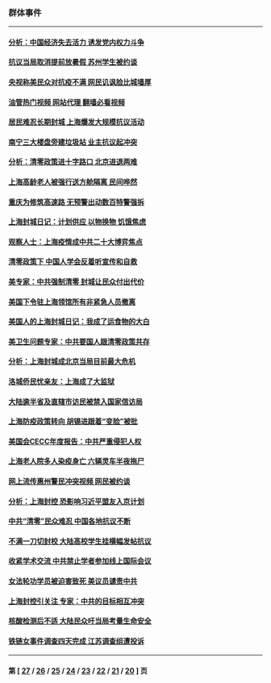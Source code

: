 ### 群体事件
---
#### [分析：中国经济失去活力 诱发党内权力斗争](../../pages/ncid279/n13740219.md?05210445) 
#### [抗议当局取消提前放暑假 苏州学生被约谈](../../pages/ncid279/n13738981.md?05210445) 
#### [央视称美民众对抗疫不满 网民讥讽脸比城墙厚](../../pages/ncid279/n13738685.md?05210445) 
#### [油管热门视频 网站代理 翻墙必看视频](http://209.222.30.114:81/youtube.html?05210445)
#### [居民难忍长期封城 上海爆发大规模抗议活动](../../pages/ncid279/n13724894.md?05210445) 
#### [南宁三大楼盘旁建垃圾站 业主抗议起冲突](../../pages/ncid279/n13723244.md?05210445) 
#### [分析：清零政策进十字路口 北京进退两难](../../pages/ncid279/n13722760.md?05210445) 
#### [上海高龄老人被强行送方舱隔离 民间哗然](../../pages/ncid279/n13717318.md?05210445) 
#### [重庆为修筑高速路 无预警出动数百特警强拆](../../pages/ncid279/n13716893.md?05210445) 
#### [上海封城日记：计划供应 以物换物 饥饿焦虑](../../pages/ncid279/n13715646.md?05210445) 
#### [观察人士：上海疫情成中共二十大博弈焦点](../../pages/ncid279/n13713349.md?05210445) 
#### [清零政策下 中国人学会反着听宣传和自救](../../pages/ncid279/n13711002.md?05210445) 
#### [美专家：中共强制清零 封城让民众付出代价](../../pages/ncid279/n13709482.md?05210445) 
#### [美国下令驻上海领馆所有非紧急人员撤离](../../pages/ncid279/n13709373.md?05210445) 
#### [美国人的上海封城日记：我成了运食物的大白](../../pages/ncid279/n13707573.md?05210445) 
#### [美卫生问题专家：中共要国人跟清零政策共存](../../pages/ncid279/n13705925.md?05210445) 
#### [分析：上海封城成北京当局目前最大危机](../../pages/ncid279/n13702771.md?05210445) 
#### [洛城侨民忧亲友：上海成了大监狱](../../pages/ncid279/n13693937.md?05210445) 
#### [大陆逾半省及直辖市访民被禁入国家信访局](../../pages/ncid279/n13689201.md?05210445) 
#### [上海防疫政策转向 胡锡进跟着“变脸”被批](../../pages/ncid279/n13688098.md?05210445) 
#### [美国会CECC年度报告：中共严重侵犯人权](../../pages/ncid279/n13687784.md?05210445) 
#### [上海老人院多人染疫身亡 六辆灵车半夜拖尸](../../pages/ncid279/n13687060.md?05210445) 
#### [网上流传惠州警民冲突视频 网民被约谈](../../pages/ncid279/n13687562.md?05210445) 
#### [分析：上海封控 恐影响习近平盟友入京计划](../../pages/ncid279/n13686881.md?05210445) 
#### [中共“清零”民众难忍 中国各地抗议不断](../../pages/ncid279/n13685186.md?05210445) 
#### [不满一刀切封校 大陆高校学生挂横幅发帖抗议](../../pages/ncid279/n13683669.md?05210445) 
#### [收紧学术交流 中共禁止学者参加线上国际会议](../../pages/ncid279/n13684255.md?05210445) 
#### [女法轮功学员被迫害致死 美议员谴责中共](../../pages/ncid279/n13682069.md?05210445) 
#### [上海封控引关注 专家：中共的目标相互冲突](../../pages/ncid279/n13679402.md?05210445) 
#### [核酸检测后不适 大陆民众吁当局考量生命安全](../../pages/ncid279/n13674223.md?05210445) 
#### [铁链女事件调查四天完成 江苏调查组遭投诉](../../pages/ncid279/n13673940.md?05210445) 

---
#### 第 [ [27](./27.md?05210445) / [26](./26.md?05210445) / [25](./25.md?05210445) / [24](./24.md?05210445) / [23](./23.md?05210445) / [22](./22.md?05210445) / [21](./21.md?05210445) / [20](./20.md?05210445) ] 页
